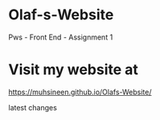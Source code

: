 # Olaf-s-Website
Pws - Front End - Assignment 1
# Visit my website at
https://muhsineen.github.io/Olafs-Website/

latest changes
